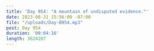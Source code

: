 ```yaml
---
title: 'Day 954: "A mountain of undisputed evidence."'
date: 2023-08-31 15:56:00 -07:00
file: "/uploads/Day-B954.mp3"
post: Day 954
duration: '00:04:16'
length: 3624287
---
```



